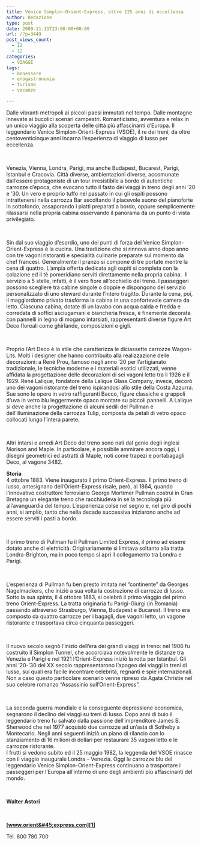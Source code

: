 ```yaml
---
title: Venice Simplon-Orient-Express, oltre 125 anni di eccellenza
author: Redazione
type: post
date: 2009-11-11T23:00:00+00:00
url: /?p=3449
post_views_count:
  - 12
  - 12
categories:
  - VIAGGI
tags:
  - benessere
  - enogastronomia
  - turismo
  - vacanze

---
```

Dalle vibranti metropoli ai piccoli paesi immutati nel tempo. Dalle montagne innevate ai bucolici scenari campestri. Romanticismo, avventura e relax in un unico viaggio alla scoperta delle citt&agrave; pi&ugrave; affascinanti d&rsquo;Europa. Il leggendario Venice Simplon&#45;Orient&#45;Express (VSOE), il re dei treni, da oltre centoventicinque anni incarna l&rsquo;esperienza di viaggio di lusso per eccellenza.

&nbsp;

Venezia, Vienna, Londra, Parigi, ma anche Budapest, Bucarest, Parigi, Istanbul e Cracovia. Citt&agrave; diverse, ambientazioni diverse, accomunate dall&#8217;essere protagoniste di un tour irresistibile a bordo di autentiche carrozze d&rsquo;epoca, che evocano tutto il fasto dei viaggi in treno degli anni &rsquo;20 e &rsquo;30. Un vero e proprio tuffo nel passato in cui gli ospiti possono intrattenersi nella carrozza Bar ascoltando il piacevole suono del pianoforte in sottofondo, assaporando i piatti preparati a bordo, oppure semplicemente rilassarsi nella propria cabina osservando il panorama da un punto di vista privilegiato.

&nbsp;

Sin dal suo viaggio d&#8217;esordio, uno dei punti di forza del Venice Simplon&#45;Orient&#45;Express &egrave; la cucina. Una tradizione che si rinnova anno dopo anno con tre vagoni ristoranti e specialit&agrave; culinarie preparate sul momento da chef francesi. Generalmente il pranzo si compone di tre portate mentre la cena di quattro. L&#8217;ampia offerta dedicata agli ospiti si completa con la colazione ed il t&egrave; pomeridiano serviti direttamente nella propria cabina.&nbsp; Il servizio a 5 stelle, infatti, &egrave; il vero fiore all&#8217;occhiello del treno. I passeggeri possono scegliere tra cabine singole o doppie e dispongono del servizio personalizzato di uno steward durante l&rsquo;intero tragitto. Durante la cena, poi, il maggiordomo privato trasforma la cabina in una confortevole camera da letto. Ciascuna cabina, dotate di un lavabo con acqua calda e fredda e corredata di soffici asciugamani e biancheria fresca, &egrave; finemente decorata con pannelli in legno di mogano intarsiati, rappresentanti diverse figure Art Deco floreali come ghirlande, composizioni e gigli.

&nbsp;

Proprio l&#8217;Art Deco &egrave; lo stile che caratterizza le diciassette carrozze Wagon&#45;Lits. Molti i designer che hanno contribuito alla realizzazione delle decorazioni: a Ren&eacute; Prou, famoso negli anno &#8217;20 per l&rsquo;artigianato tradizionale, le tecniche moderne e i materiali esotici utilizzati, venne affidata la progettazione delle decorazioni di sei vagoni letto tra il 1926 e il 1929. Ren&eacute; Lalique, fondatore della Lalique Glass Company, invece, decor&ograve; uno dei vagoni ristorante del treno ispirandosi allo stile della Costa Azzurra. Sue sono le opere in vetro raffiguranti Bacco, figure classiche e grappoli d&lsquo;uva in vetro blu leggermente opaco montate su piccoli pannelli. A Lalique si deve anche la progettazione di alcuni sedili del Pullman e dell&rsquo;illuminazione della carrozza Tulip, composta da petali di vetro opaco collocati lungo l&rsquo;intera parete.

&nbsp;

Altri intarsi e arredi Art Deco del treno sono nati dal genio degli inglesi Morison and Maple. In particolare, &egrave; possibile ammirare ancora oggi, i disegni geometrici ed astratti di Maple, noti come trapezi e portabagagli Deco, al vagone 3482.

**Storia**  
4 ottobre 1883. Viene inaugurato il primo Orient&#45;Express. Il primo treno di lusso, antesignano dell&#8217;Orient&#45;Express risale, per&ograve;, al 1864, quando l&rsquo;innovativo costruttore ferroviario George Mortimer Pullman costru&igrave; in Gran Bretagna un elegante treno che racchiudeva in s&eacute; la tecnologia pi&ugrave; all&rsquo;avanguardia del tempo. L&#8217;esperienza colse nel segno e, nel giro di pochi anni, si ampli&ograve;, tanto che nella decade successiva iniziarono anche ad essere serviti i pasti a bordo.

&nbsp;

Il primo treno di Pullman fu il Pullman Limited Express, il primo ad essere dotato anche di elettricit&agrave;. Originariamente si limitava soltanto alla tratta Londra&#45;Brighton, ma in poco tempo si apr&igrave; il collegamento tra Londra e Parigi.

&nbsp;

L&#8217;esperienza di Pullman fu ben presto imitata nel &ldquo;continente&rdquo; da Georges Nagelmackers, che inizi&ograve; a sua volta la costruzione di carrozze di lusso. Sotto la sua spinta, il 4 ottobre 1883, si celebr&ograve; il primo viaggio del primo treno Orient&#45;Express. La tratta originaria fu Parigi&#45;Giurgi (in Romania) passando attraverso Strasburgo, Vienna, Budapest e Bucarest. Il treno era composto da quattro carrozze per i bagagli, due vagoni letto, un vagone ristorante e trasportava circa cinquanta passeggeri.

&nbsp;

Il nuovo secolo segn&ograve; l&#8217;inizio dell&#8217;era dei grandi viaggi in treno: nel 1906 fu costruito il Simplon Tunnel, che accorciava notevolmente le distanze tra Venezia e Parigi e nel 1921 l&rsquo;Orient&#45;Express inizi&ograve; la rotta per Istanbul. Gli anni &rsquo;20&#45;&rsquo;30 del XX secolo rappresentarono l&rsquo;apogeo dei viaggi in treni di lusso, sui quali era facile incontrare celebrit&agrave;, regnanti e spie internazionali. Non a caso questo particolare scenario venne ripreso da Agata Christie nel suo celebre romanzo &ldquo;Assassinio sull&rsquo;Orient&#45;Express&rdquo;.

&nbsp;

La seconda guerra mondiale e la conseguente depressione economica, segnarono il declino dei viaggi su treni di lusso. Dopo anni di buio il leggendario treno fu salvato dalla passione dell&rsquo;imprenditore James B. Sherwood che nel 1977 acquist&ograve; due carrozze ad un&rsquo;asta di Sotheby a Montecarlo. Negli anni seguenti inizi&ograve; un piano di rilancio con lo stanziamento di 16 milioni di dollari per restaurare 35 vagoni letto e le carrozze ristorante.  
I frutti si vedono subito ed il 25 maggio 1982, la leggenda del VSOE rinasce con il viaggio inaugurale Londra &#45; Venezia. Oggi le carrozze blu del leggendario Venice Simplon&#45;Orient&#45;Express continuano a trasportare i passeggeri per l&rsquo;Europa all&rsquo;interno di uno degli ambienti pi&ugrave; affascinanti del mondo.

&nbsp;

**Walter Astori**

&nbsp;

**[www.orient&#45;express.com][1]**

Tel. 800 780 700

 [1]: https://www.orient&#45;express.com